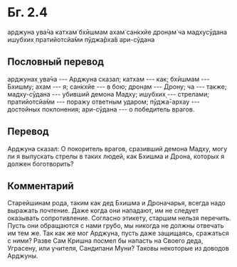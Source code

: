 # Бг. 2.4

арджуна ува̄ча катхам̇ бхӣшмам ахам̇ сан̇кхйе дрон̣ам̇ ча мадхусӯдана ишубхих̣
пратийотсйа̄ми пӯджа̄рха̄в ари-сӯдана

## Пословный перевод

арджунах̣ ува̄ча --- Арджуна сказал; катхам --- как; бхӣшмам --- Бхишму;
ахам --- я; сан̇кхйе --- в бою; дрон̣ам --- Дрону; ча --- также;
мадху-сӯдана --- убивший демона Мадху; ишубхих̣ --- стрелами;
пратийотсйа̄ми --- поражу ответным ударом; пӯджа̄-архау --- достойных
поклонения; ари-сӯдана --- о победитель врагов.

## Перевод

Арджуна сказал: О покоритель врагов, сразивший демона Мадху, могу ли я
выпускать стрелы в таких людей, как Бхишма и Дрона, которых я должен
боготворить?

## Комментарий

Старейшинам рода, таким как дед Бхишма и Дроначарья, всегда надо
выражать почтение. Даже когда они нападают, им не следует оказывать
сопротивление. Согласно этикету, старшим нельзя перечить. Пусть они
обращаются с нами грубо, мы никогда не должны отвечать им тем же. Так
как же мог Арджуна, пусть даже защищаясь, сражаться с ними? Разве Сам
Кришна посмел бы напасть на Своего деда, Уграсену, или учителя,
Сандипани Муни? Таковы некоторые из доводов Арджуны.
